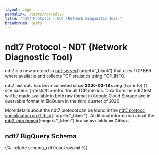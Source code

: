 ```yaml
---
layout: page
permalink: /tests/ndt/ndt7/
title: "ndt7 Protocol - NDT (Network Diagnostic Tool)"
breadcrumb: tests
---
```


# ndt7 Protocol - NDT (Network Diagnostic Tool)

ndt7 is a new protocol in [ndt-server](https://github.com/m-lab/ndt-server/tree/master/ndt7/){:target="_blank"} that uses TCP BBR where available and collects TCP statistics using TCP_INFO.

ndt7 test data has been collected since **2020-02-18** using [tcp-info]({{ site.baseurl }}/tests/tcp-info/) for all TCP metrics. Data from the ndt7 test will be made available in both raw format in Google Cloud Storage and in queryable format in BigQuery in the third quarter of 2020.

More details about the ndt7 protocol can be found in the [ndt7 protocol specification on Github](https://github.com/m-lab/ndt-server/blob/master/spec/ndt7-protocol.md){:target="_blank"}. Additional information about the [ndt7 data format](https://github.com/m-lab/ndt-server/blob/master/spec/data-format.md){:target="_blank"} is also available on Github.

## ndt7 BigQuery Schema

<div class="table-responsive" markdown="1">
{% include schema_ndt7resultrow.md %}
</div>
